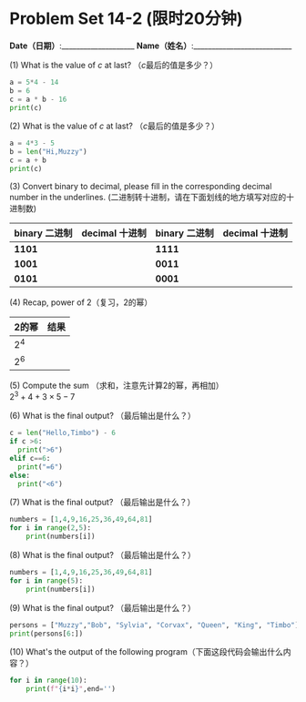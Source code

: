 # Problem Set 14-2 (限时20分钟)
**Date（日期）**:____________________   **Name（姓名）**:___________________________

(1) What is the value of $c$ at last?  （$c$最后的值是多少？）

```python
a = 5*4 - 14
b = 6
c = a * b - 16
print(c)
```

(2) What is the value of $c$ at last?  （$c$最后的值是多少？）

```python
a = 4*3 - 5
b = len("Hi,Muzzy")
c = a + b
print(c)
```

(3) Convert binary to decimal, please fill in the corresponding decimal number in the underlines. (二进制转十进制，请在下面划线的地方填写对应的十进制数)  

| binary 二进制  | decimal 十进制  | binary 二进制  | decimal 十进制  |
|---|---|---|---|
|**1101** |  |**1111** |  |  
|**1001** |  |**0011** |  |  
|**0101** |  |**0001** |  |  

(4) Recap, power of 2（复习，2的幂）

| 2的幂    |   结果        |
|------|------|
| $2^4$   |     |
| $2^6$ |      |

(5) Compute the sum （求和，注意先计算2的幂，再相加）  
$2^3 + 4 + 3\times 5 - 7$

(6) What is the final output?  （最后输出是什么？）
```python
c = len("Hello,Timbo") - 6
if c >6:
  print(">6")
elif c==6:
  print("=6")
else:
  print("<6")
```

(7) What is the final output?  （最后输出是什么？）
```python
numbers = [1,4,9,16,25,36,49,64,81]
for i in range(2,5):
    print(numbers[i])
```

(8) What is the final output?  （最后输出是什么？）
```python
numbers = [1,4,9,16,25,36,49,64,81]
for i in range(5):
    print(numbers[i])
```

(9) What is the final output?  （最后输出是什么？）
```python
persons = ["Muzzy","Bob", "Sylvia", "Corvax", "Queen", "King", "Timbo"]
print(persons[6:])
```

(10) What's the output of the following program（下面这段代码会输出什么内容？）
```python
for i in range(10):
    print(f"{i*i}",end='')
```
